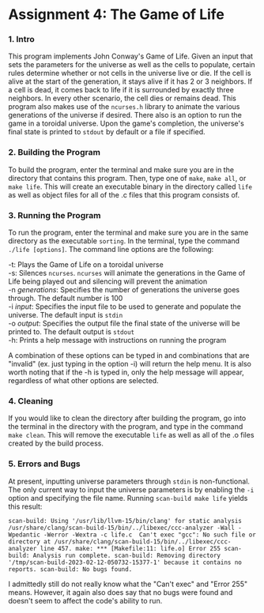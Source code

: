 
# Assignment 4: The Game of Life

### 1. Intro

This program implements John Conway's Game of Life. Given an input that sets the parameters for the universe as well as the cells to populate, certain rules determine whether or not cells in the universe live or die. If the cell is alive at the start of the generation, it stays alive if it has 2 or 3 neighbors. If a cell is dead, it comes back to life if it is surrounded by exactly three neighbors. In every other scenario, the cell dies or remains dead. This program also makes use of the `ncurses.h` library to animate the various generations of the universe if desired. There also is an option to run the game in a toroidal universe. Upon the game's completion, the universe's final state is printed to `stdout` by default or a file if specified.  

### 2. Building the Program

To build the program, enter the terminal and make sure you are in the directory that contains this program. Then, type one of `make`, `make all`, or `make life`. This will create an executable binary in the directory called `life` as well as object files for all of the .c files that this program consists of.

### 3. Running the Program

To run the program, enter the terminal and make sure you are in the same directory as the executable `sorting`. In the terminal, type the command `./life [options]`. The command line options are the following:

-t: Plays the Game of Life on a toroidal universe  
-s: Silences `ncurses`. `ncurses` will animate the generations in the Game of Life being played out and silencing will prevent the animation  
-n *generations*: Specifies the number of generations the universe goes through. The default number is 100  
-i *input*: Specifies the input file to be used to generate and populate the universe. The default input is `stdin`    
-o *output*: Specifies the output file the final state of the universe will be printed to. The default output is `stdout`  
-h: Prints a help message with instructions on running the program  

A combination of these options can be typed in and combinations that are "invalid" (ex. just typing in the option -i) will return the help menu. It is also worth noting that if the -h is typed in, only the help message will appear, regardless of what other options are selected.

### 4. Cleaning

If you would like to clean the directory after building the program, go into the terminal in the directory with the program, and type in the command `make clean`. This will remove the executable `life` as well as all of the .o files created by the build process.

### 5. Errors and Bugs

At present, inputting universe parameters through `stdin` is non-functional. The only current way to input the universe parameters is by enabling the `-i` option and specifying the file name. Running `scan-build make life` yields this result:  

`scan-build: Using '/usr/lib/llvm-15/bin/clang' for static analysis
/usr/share/clang/scan-build-15/bin/../libexec/ccc-analyzer -Wall -Wpedantic -Werror -Wextra -c life.c 
Can't exec "gcc": No such file or directory at /usr/share/clang/scan-build-15/bin/../libexec/ccc-analyzer line 457.
make: *** [Makefile:11: life.o] Error 255
scan-build: Analysis run complete.
scan-build: Removing directory '/tmp/scan-build-2023-02-12-050732-15377-1' because it contains no reports.
scan-build: No bugs found.`

I admittedly still do not really know what the "Can't exec" and "Error 255" means. However, it again also does say that no bugs were found and doesn't seem to affect the code's ability to run. 


